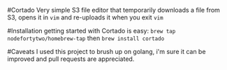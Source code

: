 #Cortado
Very simple S3 file editor that temporarily downloads a file from S3, opens it in `vim` and re-uploads it when you exit `vim`

#Installation
getting started with Cortado is easy:
`brew tap nodefortytwo/homebrew-tap`
then
`brew install cortado`

#Caveats
I used this project to brush up on golang, i'm sure it can be improved and pull requests are appreciated.